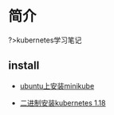 # 简介

?>kubernetes学习笔记

## install

- [ubuntu上安装minikube](md/install.md)

- [二进制安装kubernetes 1.18](md/binary-install-k8s-1-18.md)